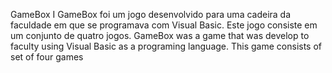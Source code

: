 GameBox I
GameBox foi um jogo desenvolvido para uma cadeira da faculdade em que se programava com Visual Basic. Este jogo consiste em um conjunto de quatro jogos. GameBox was a game that was develop to faculty using Visual Basic as a programing language. This game consists of set of four games
